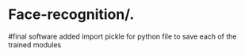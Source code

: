 # Face-recognition/.
#final software
added import pickle for python file to save each of the trained modules
